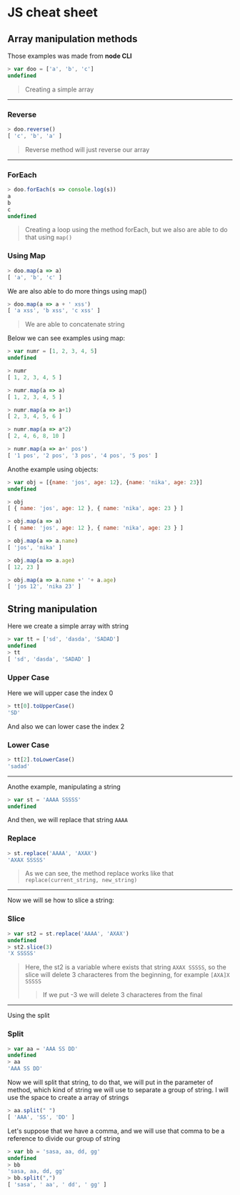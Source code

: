 # JS cheat sheet

## Array manipulation methods

Those examples was made from **node CLI**

```js
> var doo = ['a', 'b', 'c']
undefined
```

> Creating a simple array

---

### Reverse

```js
> doo.reverse()
[ 'c', 'b', 'a' ]
```

> Reverse method will just reverse our array

---

### ForEach

```js
> doo.forEach(s => console.log(s))
a
b
c
undefined
```

> Creating a loop using the method forEach, but we also are able to do that using `map()`

### Using Map

```js
> doo.map(a => a)
[ 'a', 'b', 'c' ]
```

We are also able to do more things using map()

```js
> doo.map(a => a + ' xss')
[ 'a xss', 'b xss', 'c xss' ]
```

> We are able to concatenate string

Below we can see examples using map:

```js
> var numr = [1, 2, 3, 4, 5]
undefined

> numr
[ 1, 2, 3, 4, 5 ]

> numr.map(a => a)
[ 1, 2, 3, 4, 5 ]

> numr.map(a => a+1)
[ 2, 3, 4, 5, 6 ]

> numr.map(a => a*2)
[ 2, 4, 6, 8, 10 ]

> numr.map(a => a+' pos')
[ '1 pos', '2 pos', '3 pos', '4 pos', '5 pos' ]

```

Anothe example using objects:

```js
> var obj = [{name: 'jos', age: 12}, {name: 'nika', age: 23}]
undefined

> obj
[ { name: 'jos', age: 12 }, { name: 'nika', age: 23 } ]

> obj.map(a => a)
[ { name: 'jos', age: 12 }, { name: 'nika', age: 23 } ]

> obj.map(a => a.name)
[ 'jos', 'nika' ]

> obj.map(a => a.age)
[ 12, 23 ]

> obj.map(a => a.name +' '+ a.age)
[ 'jos 12', 'nika 23' ]

```

## String manipulation

Here we create a simple array with string

```js
> var tt = ['sd', 'dasda', 'SADAD']
undefined
> tt
[ 'sd', 'dasda', 'SADAD' ]

```

### Upper Case

Here we will upper case the index 0

```js
> tt[0].toUpperCase()
'SD'
```

And also we can lower case the index 2

### Lower Case

```js
> tt[2].toLowerCase()
'sadad'
```

---

Anothe example, manipulating a string

```js
> var st = 'AAAA SSSSS'
undefined
```

And then, we will replace that string `AAAA`

### Replace

```js
> st.replace('AAAA', 'AXAX')
'AXAX SSSSS'
```

> As we can see, the method replace works like that `replace(current_string, new_string)`

---

Now we will se how to slice a string:

### Slice

```js
> var st2 = st.replace('AAAA', 'AXAX')
undefined
> st2.slice(3)
'X SSSSS'
```

> Here, the st2 is a variable where exists that string `AXAX SSSSS`, so the slice will delete 3 characteres from the beginning, for example `[AXA]X SSSSS`
>> If we put -3 we will delete 3 characteres from the final

---

Using the split

### Split

```js
> var aa = 'AAA SS DD'
undefined
> aa
'AAA SS DD'

```

Now we will split that string, to do that, we will put in the parameter of method, which kind of string we will use to separate a group of string. I will use the space to create a array of strings

```js
> aa.split(" ")
[ 'AAA', 'SS', 'DD' ]
```

Let's suppose that we have a comma, and we will use that comma to be a reference to divide our group of string

```js
> var bb = 'sasa, aa, dd, gg'
undefined
> bb
'sasa, aa, dd, gg'
> bb.split(",")
[ 'sasa', ' aa', ' dd', ' gg' ]

```
